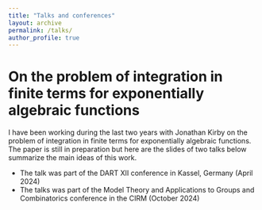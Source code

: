 ```yaml
---
title: "Talks and conferences"
layout: archive
permalink: /talks/
author_profile: true
---
```



# On the problem of integration in finite terms for exponentially algebraic functions

I have been working during the last two years with Jonathan Kirby on the problem of integration in finite terms for exponentially algebraic functions. The paper is still in preparation but here are the slides of two talks below summarize the main ideas of this work. 

* The talk was part of the DART XII conference in Kassel, Germany (April 2024)
* The talks was part of the Model Theory and Applications to Groups and Combinatorics conference in the CIRM (October 2024)







